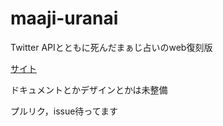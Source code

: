 # maaji-uranai

Twitter APIとともに死んだまぁじ占いのweb復刻版

[サイト](https://uranai.hals.one)

ドキュメントとかデザインとかは未整備

プルリク，issue待ってます